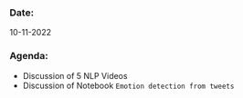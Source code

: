 ### Date: 
10-11-2022
### Agenda: 
- Discussion of 5 NLP Videos
- Discussion of Notebook `Emotion detection from tweets`